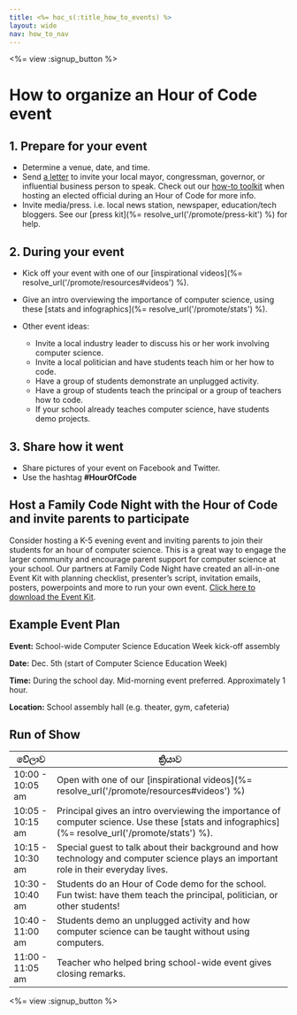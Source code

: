 ```yaml
---
title: <%= hoc_s(:title_how_to_events) %>
layout: wide
nav: how_to_nav
---
```

<%= view :signup_button %>

# How to organize an Hour of Code event

## 1. Prepare for your event

- Determine a venue, date, and time.
- Send [a letter](https://docs.google.com/a/code.org/document/d/1eP41sKW7y0qq_JvkRIgZK8dWYICaGRZ4CCDETXa78wY/edit) to invite your local mayor, congressman, governor, or influential business person to speak. Check out our [how-to toolkit](%=resolve_url('/files/elected-official.pdf')%) when hosting an elected official during an Hour of Code for more info.
- Invite media/press. i.e. local news station, newspaper, education/tech bloggers. See our [press kit](%= resolve_url('/promote/press-kit') %) for help.

## 2. During your event

- Kick off your event with one of our [inspirational videos](%= resolve_url('/promote/resources#videos') %).
- Give an intro overviewing the importance of computer science, using these [stats and infographics](%= resolve_url('/promote/stats') %).   
      
    
- Other event ideas: 
    - Invite a local industry leader to discuss his or her work involving computer science.
    - Invite a local politician and have students teach him or her how to code.
    - Have a group of students demonstrate an unplugged activity.
    - Have a group of students teach the principal or a group of teachers how to code.
    - If your school already teaches computer science, have students demo projects.

## 3. Share how it went

- Share pictures of your event on Facebook and Twitter. 
- Use the hashtag **#HourOfCode**

## Host a Family Code Night with the Hour of Code and invite parents to participate

Consider hosting a K-5 evening event and inviting parents to join their students for an hour of computer science. This is a great way to engage the larger community and encourage parent support for computer science at your school. Our partners at Family Code Night have created an all-in-one Event Kit with planning checklist, presenter’s script, invitation emails, posters, powerpoints and more to run your own event. [Click here to download the Event Kit](http://www.familycodenight.org/DownloadCodeDotOrg.html).

## Example Event Plan

**Event:** School-wide Computer Science Education Week kick-off assembly

**Date:** Dec. 5th (start of Computer Science Education Week)

**Time:** During the school day. Mid-morning event preferred. Approximately 1 hour.

**Location:** School assembly hall (e.g. theater, gym, cafeteria)   
  


## Run of Show

| වේලාව            | ක්‍රියාව                                                                                                                                         |
| ---------------- | ------------------------------------------------------------------------------------------------------------------------------------------------ |
| 10:00 - 10:05 am | Open with one of our [inspirational videos](%= resolve_url('/promote/resources#videos') %)                                                       |
| 10:05 - 10:15 am | Principal gives an intro overviewing the importance of computer science. Use these [stats and infographics](%= resolve_url('/promote/stats') %). |
| 10:15 - 10:30 am | Special guest to talk about their background and how technology and computer science plays an important role in their everyday lives.            |
| 10:30 - 10:40 am | Students do an Hour of Code demo for the school. Fun twist: have them teach the principal, politician, or other students!                        |
| 10:40 - 11:00 am | Students demo an unplugged activity and how computer science can be taught without using computers.                                              |
| 11:00 - 11:05 am | Teacher who helped bring school-wide event gives closing remarks.                                                                                |

<%= view :signup_button %>